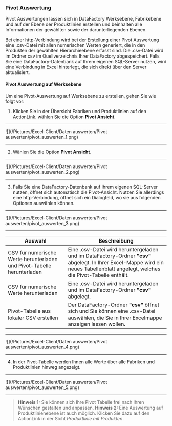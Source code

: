 ### Pivot Auswertung  

Pivot Auswertungen lassen sich in DataFactory Werksebene, Fabrikebene und auf der Ebene der Produktlinien erstellen und beinhalten alle Informationen der gewählten sowie der darunterliegenden Ebenen.  

Bei einer http-Verbindung wird bei der Erstellung einer Pivot Auswertung eine .csv-Datei mit allen numerischen Werten generiert, die in den Produkten der gewählten Hierarchieebene erfasst sind. Die .csv-Datei wird im Ordner csv im Quellverzeichnis Ihrer DataFactory abgespeichert. Falls Sie eine DataFactory-Datenbank auf Ihrem eigenen SQL-Server nutzen, wird eine Verbindung in Excel hinterlegt, die sich direkt über den Server aktualisiert.

#### Pivot Auswertung auf Werksebene  

Um eine Pivot-Auswertung auf Werksebene zu erstellen, gehen Sie wie folgt vor:  

1) Klicken Sie in der Übersicht Fabriken und Produktlinien auf den ActionLink. wählen Sie die Option **Pivot Ansicht**.  

---
![](/Pictures/Excel-Client/Daten auswerten/Pivot auswerten/pivot_auswerten_1.png) 

---

2) Wählen Sie die Option **Pivot Ansicht**.  

---
![](/Pictures/Excel-Client/Daten auswerten/Pivot auswerten/pivot_auswerten_2.png)

---

3) Falls Sie eine DataFactory-Datenbank auf Ihrem eigenen SQL-Server nutzen, öffnet sich automatisch die Pivot-Ansicht. Nutzen Sie allerdings eine http-Verbindung, öffnet sich ein Dialogfeld, wo sie aus folgenden Optionen auswählen können.

---
![](/Pictures/Excel-Client/Daten auswerten/Pivot auswerten/pivot_auswerten_3.png)

---

|Auswahl|Beschreibung|
|-|-|
|CSV für numerische Werte herunterladen und Pivot-Tabelle herunterladen|Eine .csv-Datei wird heruntergeladen und im DataFactory-Ordner **"csv"** abgelegt. In Ihrer Excel-Mappe wird ein neues Tabellenblatt angelegt, welches die Pivot-Tabelle enthält.|
|CSV für numerische Werte herunterladen|Eine .csv-Datei wird heruntergeladen und im DataFactory-Ordner **"csv"** abgelegt.|
|Pivot-Tabelle aus lokaler CSV erstellen|Der DataFactory-Ordner **"csv"** öffnet sich und Sie können eine .csv-Datei auswählen, die Sie in Ihrer Excelmappe anzeigen lassen wollen.|

---
![](/Pictures/Excel-Client/Daten auswerten/Pivot auswerten/pivot_auswerten_4.png)

---

4) In der Pivot-Tabelle werden Ihnen alle Werte über alle Fabriken und Produktlinien hinweg angezeigt.

---
![](/Pictures/Excel-Client/Daten auswerten/Pivot auswerten/pivot_auswerten_5.png)

---

> **Hinweis 1:** Sie können sich Ihre Pivot Tabelle frei nach Ihren Wünschen gestalten und anpassen.
> **Hinweis 2:** Eine Auswertung auf Produktlinienebene ist auch möglich. Klicken Sie dazu auf den ActionLink in der Sicht *Produktlinie mit Produkten*.
